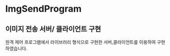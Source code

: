 # ImgSendProgram
## 이미지 전송 서버/ 클라이언트 구현<br>
원격 제어 프로그램에서 라이브러리 형식으로 구현한 서버,클라이언트를 이용하여 구현하였습니다. <br>

